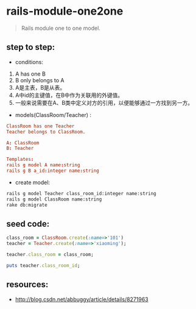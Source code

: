 # rails-module-one2one
> Rails module one to one model.


## step to step:
+ conditions:
1. A has one B
2. B only belongs to A
3. A是主表，B是从表。
4. A中id的主键值，在B中作为关联用的外键值。
5. 一般来说需要在A、B类中定义对方的引用，以便能够通过一方找到另一方。

+ models(ClassRoom/Teacher) :
```conf
ClassRoom has one Teacher
Teacher belongs to ClassRoom.

A: ClassRoom
B: Teacher 

Templates:
rails g model A name:string
rails g B a_id:integer name:string
```

+ create model:
```bash
rails g model Teacher class_room_id:integer name:string  
rails g model ClassRoom name:string
rake db:migrate
```

## seed code:
```rb
class_room = ClassRoom.create(:name=>'101')  
teacher = Teacher.create(:name=>'xiaoming');

teacher.class_room = class_room;

puts teacher.class_room_id;
```


## resources: 
+ http://blog.csdn.net/abbuggy/article/details/8271963